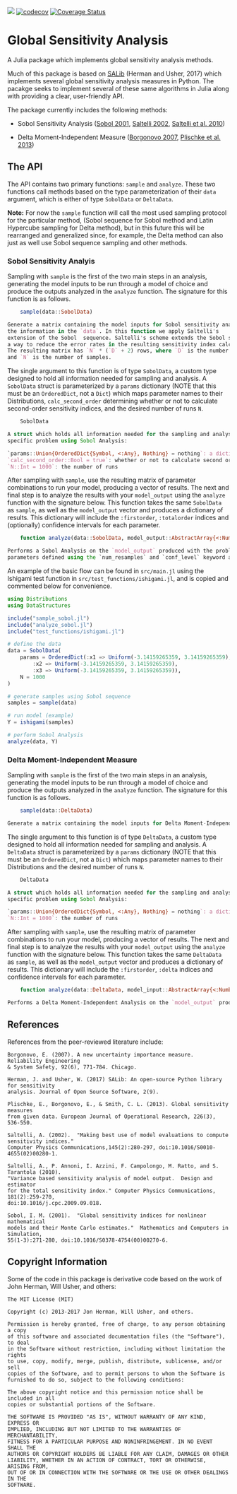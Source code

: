![](https://github.com/lrennels/GlobalSensitivityAnalysis.jl/actions/workflows/jlpkgbutler-ci-master-workflow.yml/badge.svg)
[![codecov](https://codecov.io/gh/lrennels/GlobalSensitivityAnalysis.jl/branch/master/graph/badge.svg)](https://codecov.io/gh/lrennels/GlobalSensitivityAnalysis.jl)
[![Coverage Status](https://coveralls.io/repos/github/lrennels/GlobalSensitivityAnalysis.jl/badge.svg?branch=master)](https://coveralls.io/github/lrennels/GlobalSensitivityAnalysis.jl?branch=master)

# Global Sensitivity Analysis

A Julia package which implements global sensitivity analysis methods.

Much of this package is based on [SALib](https://github.com/SALib/SALib) (Herman and Usher, 2017) which implements several global sensitivity analysis measures in Python.  The pacakge seeks to implement several of these same algorithms in Julia along with providing a clear, user-friendly API.

The package currently includes the following methods:

- Sobol Sensitivity Analysis ([Sobol 2001](http://www.sciencedirect.com/science/article/pii/S0378475400002706), [Saltelli 2002](http://www.sciencedirect.com/science/article/pii/S0010465502002801), [Saltelli et al. 2010](http://www.sciencedirect.com/science/article/pii/S0010465509003087))

- Delta Moment-Independent Measure ([Borgonovo 2007](http://www.sciencedirect.com/science/article/pii/S0951832006000883), [Plischke et al. 2013](http://www.sciencedirect.com/science/article/pii/S0377221712008995))

## The API

The API contains two primary functions: `sample` and `analyze`. These two functions call methods based on the type parameterization of their `data` argument, which is either of type `SobolData` or `DeltaData`.  

**Note:** For now the `sample` function will call the most used sampling protocol for the particular method, (Sobol sequence for Sobol method and Latin Hypercube sampling for Delta method), but in this future this will be rearranged and generalized since, for example, the Delta method can also just as well use Sobol sequence sampling and other methods.

### Sobol Sensitivity Analyis

Sampling with `sample` is the first of the two main steps in an analysis, generating the model inputs to be run through a model of choice and produce the outputs analyzed in the `analyze` function.  The signature for this function is as follows.

```julia
    sample(data::SobolData)

Generate a matrix containing the model inputs for Sobol sensitivity analysis with 
the information in the `data`. In this function we apply Saltelli's 
extension of the Sobol  sequence. Saltelli's scheme extends the Sobol sequence in 
a way to reduce the error rates in the resulting sensitivity index calculations. 
The resulting matrix has `N` * (`D` + 2) rows, where `D` is the number of parameters 
and `N` is the number of samples.
```

The single argument to this function is of type `SobolData`, a custom type designed to hold all information needed for sampling and analysis. A `SobolData` struct is parameterized by a `params` dictionary (NOTE that this must be an `OrderedDict`, not a `Dict`) which maps parameter names to their Distributions, `calc_second_order` determining whether or not to calculate second-order sensitivity indices, and the desired number of runs `N`.

```julia
    SobolData

A struct which holds all information needed for the sampling and analysis of a
specific problem using Sobol Analysis:

`params::Union{OrderedDict{Symbol, <:Any}, Nothing} = nothing`: a dictionary mapping parameter names to their Distribution
`calc_second_order::Bool = true`: whether or not to calculate second order sensitivity indices
`N::Int = 1000`: the number of runs
```

After sampling with `sample`, use the resulting matrix of parameter combinations to run your model, producing a vector of results.  The next and final step is to analyze the results with your `model_output` using the `analyze` function with the signature below. This function takes the same `SobolData` as `sample`, as well as the `model_output` vector and produces a dictionary of results.  This dictionary will include the `:firstorder`, `:totalorder` indices and (optionally) confidence intervals for each parameter.

```julia
    function analyze(data::SobolData, model_output::AbstractArray{<:Number, S}; num_resamples::Union{Nothing, Int} = 1_000, conf_level::Union{Nothing, Number} = 0.95, progress_meter::Bool = true, N_override::Union{Nothing, Integer}=nothing) 

Performs a Sobol Analysis on the `model_output` produced with the problem defined by the information in `data` and returns the a dictionary of results with the sensitivity indices and respective confidence intervals for each of the
parameters defined using the `num_resamples` and `conf_level` keyword args. If these are Nothing than no confidence intervals will be calculated. The `progress_meter` keyword argument indicates whether a progress meter will be displayed and defaults to true. The `N_override` keyword argument allows users to override the `N` used in a specific `analyze` call to analyze just a subset (useful for convergence graphs).
```

An example of the basic flow can be found in `src/main.jl` using the Ishigami test function in `src/test_functions/ishigami.jl`, and is copied and commented below for convenience.

```julia
using Distributions
using DataStructures

include("sample_sobol.jl")
include("analyze_sobol.jl")
include("test_functions/ishigami.jl")

# define the data
data = SobolData(
    params = OrderedDict(:x1 => Uniform(-3.14159265359, 3.14159265359),
        :x2 => Uniform(-3.14159265359, 3.14159265359),
        :x3 => Uniform(-3.14159265359, 3.14159265359)),
    N = 1000
)

# generate samples using Sobol sequence
samples = sample(data)

# run model (example)
Y = ishigami(samples)

# perform Sobol Analysis
analyze(data, Y)
```
### Delta Moment-Independent Measure

Sampling with `sample` is the first of the two main steps in an analysis, generating the model inputs to be run through a model of choice and produce the outputs analyzed in the `analyze` function.  The signature for this function is as follows.

```julia
    sample(data::DeltaData)

Generate a matrix containing the model inputs for Delta Moment-Independent Measure sensitivity analysis with the information in the `data`. In this function we apply Latin Hypercube Sampling. The resulting matrix has `N` columns * `D` rows, where `D` is the number of parameters and `N` is the number of samples.
```

The single argument to this function is of type `DeltaData`, a custom type designed to hold all information needed for sampling and analysis. A `DeltaData` struct is parameterized by a `params` dictionary (NOTE that this must be an `OrderedDict`, not a `Dict`) which maps parameter names to their Distributions and the desired number of runs `N`.

```julia
    DeltaData

A struct which holds all information needed for the sampling and analysis of a
specific problem using Sobol Analysis:

`params::Union{OrderedDict{Symbol, <:Any}, Nothing} = nothing`: a dictionary mapping parameter names to their Distribution
`N::Int = 1000`: the number of runs
```

After sampling with `sample`, use the resulting matrix of parameter combinations to run your model, producing a vector of results.  The next and final step is to analyze the results with your `model_output` using the `analyze` function with the signature below. This function takes the same `DeltaData` as `sample`, as well as the `model_output` vector and produces a dictionary of results.  This dictionary will include the `:firstorder`, `:delta` indices and confidence intervals for each parameter.

```julia
    function analyze(data::DeltaData, model_input::AbstractArray{<:Number, S1}, model_output::AbstractArray{<:Number, S2}; num_resamples::Int = 1_000, conf_level::Number = 0.95, progress_meter::Bool = true, N_override::Union{Nothing, Integer}=nothing)

Performs a Delta Moment-Independent Analysis on the `model_output` produced with  the problem defined by the information in `data` and `model_input` and returns a dictionary of results with the sensitivity indices and respective confidence  intervals for each of the parameters defined using the `num_resamples` and  `conf_level` keyword args.  The `progress_meter` keyword argument indicates whether a  progress meter will be displayed and defaults to true. The `N_override` keyword  argument allows users to override the `N` used in a specific `analyze` call to analyze just a subset (useful for convergence graphs).
```

## References

References from the peer-reviewed literature include:

    Borgonovo, E. (2007). A new uncertainty importance measure. Reliability Engineering 
    & System Safety, 92(6), 771-784. Chicago.

    Herman, J. and Usher, W. (2017) SALib: An open-source Python library for sensitivity 
    analysis. Journal of Open Source Software, 2(9).

    Plischke, E., Borgonovo, E., & Smith, C. L. (2013). Global sensitivity measures 
    from given data. European Journal of Operational Research, 226(3), 536-550.

    Saltelli, A. (2002).  "Making best use of model evaluations to compute sensitivity indices." 
    Computer Physics Communications,145(2):280-297, doi:10.1016/S0010-4655(02)00280-1.

    Saltelli, A., P. Annoni, I. Azzini, F. Campolongo, M. Ratto, and S. Tarantola (2010).  
    "Variance based sensitivity analysis of model output.  Design and estimator 
    for the total sensitivity index." Computer Physics Communications, 181(2):259-270, 
    doi:10.1016/j.cpc.2009.09.018.

    Sobol, I. M. (2001).  "Global sensitivity indices for nonlinear mathematical 
    models and their Monte Carlo estimates."  Mathematics and Computers in Simulation, 
    55(1-3):271-280, doi:10.1016/S0378-4754(00)00270-6.

## Copyright Information

Some of the code in this package is derivative code based on the work of John Herman, Will Usher, and others:

    The MIT License (MIT)

    Copyright (c) 2013-2017 Jon Herman, Will Usher, and others.

    Permission is hereby granted, free of charge, to any person obtaining a copy
    of this software and associated documentation files (the "Software"), to deal
    in the Software without restriction, including without limitation the rights
    to use, copy, modify, merge, publish, distribute, sublicense, and/or sell
    copies of the Software, and to permit persons to whom the Software is
    furnished to do so, subject to the following conditions:

    The above copyright notice and this permission notice shall be included in all
    copies or substantial portions of the Software.

    THE SOFTWARE IS PROVIDED "AS IS", WITHOUT WARRANTY OF ANY KIND, EXPRESS OR
    IMPLIED, INCLUDING BUT NOT LIMITED TO THE WARRANTIES OF MERCHANTABILITY,
    FITNESS FOR A PARTICULAR PURPOSE AND NONINFRINGEMENT. IN NO EVENT SHALL THE
    AUTHORS OR COPYRIGHT HOLDERS BE LIABLE FOR ANY CLAIM, DAMAGES OR OTHER
    LIABILITY, WHETHER IN AN ACTION OF CONTRACT, TORT OR OTHERWISE, ARISING FROM,
    OUT OF OR IN CONNECTION WITH THE SOFTWARE OR THE USE OR OTHER DEALINGS IN THE
    SOFTWARE.
